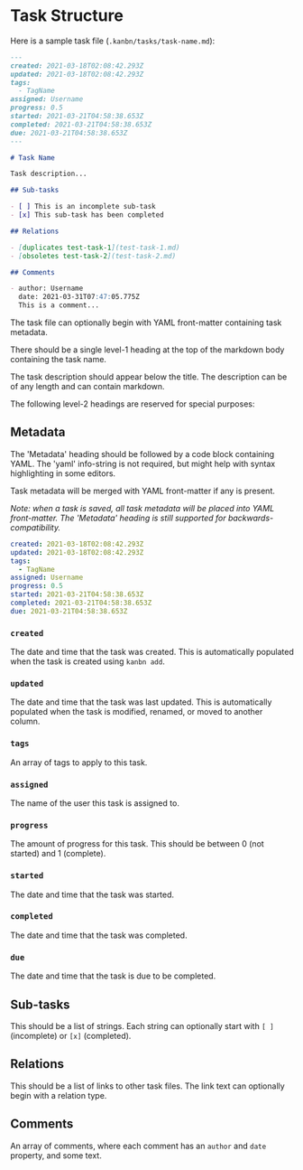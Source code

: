 # Task Structure

Here is a sample task file (`.kanbn/tasks/task-name.md`):

```markdown
---
created: 2021-03-18T02:08:42.293Z
updated: 2021-03-18T02:08:42.293Z
tags:
  - TagName
assigned: Username
progress: 0.5
started: 2021-03-21T04:58:38.653Z
completed: 2021-03-21T04:58:38.653Z
due: 2021-03-21T04:58:38.653Z
---

# Task Name

Task description...

## Sub-tasks

- [ ] This is an incomplete sub-task
- [x] This sub-task has been completed

## Relations

- [duplicates test-task-1](test-task-1.md)
- [obsoletes test-task-2](test-task-2.md)

## Comments

- author: Username
  date: 2021-03-31T07:47:05.775Z
  This is a comment...
```

The task file can optionally begin with YAML front-matter containing task metadata.

There should be a single level-1 heading at the top of the markdown body containing the task name.

The task description should appear below the title. The description can be of any length and can contain markdown.

The following level-2 headings are reserved for special purposes:

## Metadata

The 'Metadata' heading should be followed by a code block containing YAML. The 'yaml' info-string is not required, but might help with syntax highlighting in some editors.

Task metadata will be merged with YAML front-matter if any is present.

*Note: when a task is saved, all task metadata will be placed into YAML front-matter. The 'Metadata' heading is still supported for backwards-compatibility.*

```yaml
created: 2021-03-18T02:08:42.293Z
updated: 2021-03-18T02:08:42.293Z
tags:
  - TagName
assigned: Username
progress: 0.5
started: 2021-03-21T04:58:38.653Z
completed: 2021-03-21T04:58:38.653Z
due: 2021-03-21T04:58:38.653Z
```

### `created`

The date and time that the task was created. This is automatically populated when the task is created using `kanbn add`.

### `updated`

The date and time that the task was last updated. This is automatically populated when the task is modified, renamed, or moved to another column.

### `tags`

An array of tags to apply to this task.

### `assigned`

The name of the user this task is assigned to.

### `progress`

The amount of progress for this task. This should be between 0 (not started) and 1 (complete).

### `started`

The date and time that the task was started.

### `completed`

The date and time that the task was completed.

### `due`

The date and time that the task is due to be completed.

## Sub-tasks

This should be a list of strings. Each string can optionally start with `[ ]` (incomplete) or `[x]` (completed).

## Relations

This should be a list of links to other task files. The link text can optionally begin with a relation type.

## Comments

An array of comments, where each comment has an `author` and `date` property, and some text.

